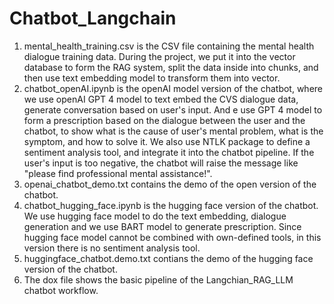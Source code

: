 # Chatbot_Langchain

1. mental_health_training.csv is the CSV file containing the mental health dialogue training data.
   During the project, we put it into the vector database to form the RAG system, split the data inside into chunks, and then use text embedding model to transform them into vector. 
2. chatbot_openAI.ipynb is the openAI model version of the chatbot, where we use openAI GPT 4 model to text embed the CVS dialogue data, generate conversation based on user's input. And e use GPT 4 model to form a prescription based on the dialogue between the user and the chatbot, to show what is the cause of user's mental problem, what is the symptom, and how to solve it. We also use NTLK package to define a sentiment analysis tool, and integrate it into the chatbot pipeline. If the user's input is too negative, the chatbot will raise the message like "please find professional mental assistance!". 
3. openai_chatbot_demo.txt contains the demo of the open version of the chatbot. 
4. chatbot_hugging_face.ipynb is the hugging face version of the chatbot. We use hugging face model to do the text embedding, dialogue generation and we use BART model to generate prescription. Since hugging face model cannot be combined with own-defined tools, in this version there is no sentiment analysis tool. 
5. huggingface_chatbot.demo.txt contians the demo of the hugging face version of the chatbot.
6. The dox file shows the basic pipeline of the Langchian_RAG_LLM chatbot  workflow. 


